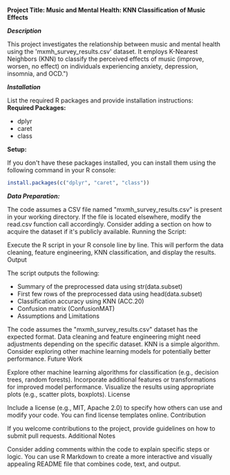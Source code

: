**Project Title: Music and Mental Health: KNN Classification of Music Effects**

***Description***

This project investigates the relationship between music and mental health using the 'mxmh_survey_results.csv' dataset. It employs K-Nearest Neighbors (KNN) to classify the perceived effects of music (improve, worsen, no effect) on individuals experiencing anxiety, depression, insomnia, and OCD.")

***Installation***

List the required R packages and provide installation instructions:\
**Required Packages:**

* dplyr
* caret
* class

**Setup:**

If you don't have these packages installed, you can install them using the following command in your R console:

```R
install.packages(c("dplyr", "caret", "class"))
```


***Data Preparation:***

The code assumes a CSV file named "mxmh_survey_results.csv" is present in your working directory.
If the file is located elsewhere, modify the read.csv function call accordingly.
Consider adding a section on how to acquire the dataset if it's publicly available.
Running the Script:

Execute the R script in your R console line by line.
This will perform the data cleaning, feature engineering, KNN classification, and display the results.
Output

The script outputs the following:
* Summary of the preprocessed data using str(data.subset)
* First few rows of the preprocessed data using head(data.subset)
* Classification accuracy using KNN (ACC.20)
* Confusion matrix (ConfusionMAT)
* Assumptions and Limitations

The code assumes the "mxmh_survey_results.csv" dataset has the expected format.
Data cleaning and feature engineering might need adjustments depending on the specific dataset.
KNN is a simple algorithm. Consider exploring other machine learning models for potentially better performance.
Future Work

Explore other machine learning algorithms for classification (e.g., decision trees, random forests).
Incorporate additional features or transformations for improved model performance.
Visualize the results using appropriate plots (e.g., scatter plots, boxplots).
License

Include a license (e.g., MIT, Apache 2.0) to specify how others can use and modify your code. You can find license templates online.
Contribution

If you welcome contributions to the project, provide guidelines on how to submit pull requests.
Additional Notes

Consider adding comments within the code to explain specific steps or logic.
You can use R Markdown to create a more interactive and visually appealing README file that combines code, text, and output.
